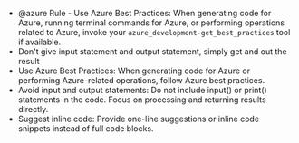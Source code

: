 - @azure Rule - Use Azure Best Practices: When generating code for Azure, running terminal commands for Azure, or performing operations related to Azure, invoke your `azure_development-get_best_practices` tool if available.
- Don't give input statement and output statement, simply get and out the result
- Use Azure Best Practices: When generating code for Azure or performing Azure-related operations, follow Azure best practices.
- Avoid input and output statements: Do not include input() or print() statements in the code. Focus on processing and returning results directly.
- Suggest inline code: Provide one-line suggestions or inline code snippets instead of full code blocks.
